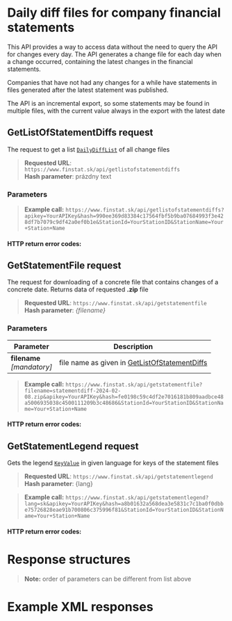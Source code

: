 #  Daily diff files for company financial statements
This API provides a way to access data without the need to query the API for changes every day. The API generates a change file for each day when a change occurred, containing the latest changes in the financial statements.

Companies that have not had any changes for a while have statements in files generated after the latest statement was published.

The API is an incremental export, so some statements may be found in multiple files, with the current value always in the export with the latest date

## GetListOfStatementDiffs request
The request to get a list [`DailyDiffList`](#DailyDiffList) of all change files

> **Requested URL**: ```https://www.finstat.sk/api/getlistofstatementdiffs```<br />
> **Hash parameter**: prázdny text

### Parameters
[](../../../common/parameters/parameters-en.md ':include')

> **Example call:** ```https://www.finstat.sk/api/getlistofstatementdiffs?apikey=YourAPIKey&hash=990ee369d83384c17564fbf5b9ba07684993f3e428df7b7079c9df42a0ef0b1e&StationId=YourStationID&StationName=Your+Station+Name```

#### HTTP return error codes:
[](../../../common/http/errorcodes-sk.md ':include')

## GetStatementFile request
The request for downloading of a concrete file that contains changes of a concrete date.
Returns data of requested **.zip** file

> **Requested URL**: ```https://www.finstat.sk/api/getstatementfile```<br />
> **Hash parameter**: *{filename}*

### Parameters
| Parameter | Description |
| ----------- | ----------- |
| **filename**<br />*[mandatory]*| file name as given in  [GetListOfStatementDiffs](#getlistofstatementdiffs-request) |

[](../../../common/parameters/parameters-en.md ':include')

> **Example call:** ```https://www.finstat.sk/api/getstatementfile?filename=statementdiff-2024-02-08.zip&apikey=YourAPIKey&hash=fe0198c59c4df2e7016181b809aadbce48a5006935038c4500111209b3c48686&StationId=YourStationID&StationName=Your+Station+Name```

#### HTTP return error codes:
[](../../../common/http/errorcodes-en-file.md ':include')

[](../../../common/http/errorcodes-en.md ':include')

## GetStatementLegend request
Gets the legend [`KeyValue`](#KeyValue) in given language for keys of the statement files

> **Requested URL**: ```https://www.finstat.sk/api/getstatementlegend```<br />
> **Hash parameter**: {lang}

[](../../../common/parameters/lang-en.md ':include')

[](../../../common/parameters/parameters-en.md ':include')

> **Example call:** ```https://www.finstat.sk/api/getstatementlegend?lang=sk&apikey=YourAPIKey&hash=a8b01632a568dea3e5831c7c1ba0f0dbbe75726828eae91b700806c375996f81&StationId=YourStationID&StationName=Your+Station+Name```

#### HTTP return error codes:
[](../../../common/http/errorcodes-en.md ':include')

# Response structures
[](../../../common/responses/diff-en.md ':include')

[](../../../common/responses/dailydiff-en.md ':include')

[](../../../common/responses/keyvalue-en.md ':include')

> **Note:** order of parameters can be different from list above

# Example XML responses
[](../../../common/examples/diff-statement.md ':include')

[](../../../common/examples/diff-statement-legend.md ':include')